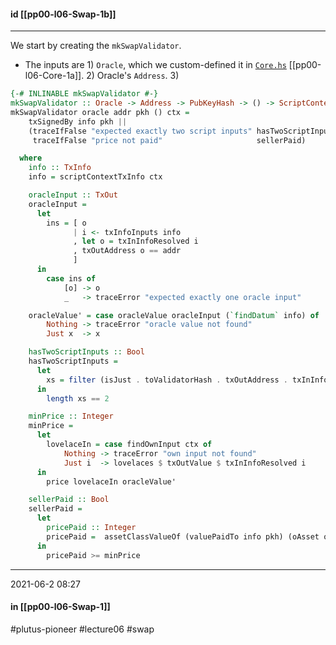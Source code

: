 #### id [[pp00-l06-Swap-1b]]
---

We start by creating the `mkSwapValidator`.
- The inputs are 1) `Oracle`, which we custom-defined it in [`Core.hs`](https://github.com/input-output-hk/plutus-pioneer-program/blob/main/code/week06/src/Week06/Oracle/Core.hs) [[pp00-l06-Core-1a]]. 2) Oracle's `Address`. 3) 

```haskell
{-# INLINABLE mkSwapValidator #-}
mkSwapValidator :: Oracle -> Address -> PubKeyHash -> () -> ScriptContext -> Bool
mkSwapValidator oracle addr pkh () ctx =
    txSignedBy info pkh ||
    (traceIfFalse "expected exactly two script inputs" hasTwoScriptInputs &&
     traceIfFalse "price not paid"                     sellerPaid)

  where
    info :: TxInfo
    info = scriptContextTxInfo ctx

    oracleInput :: TxOut
    oracleInput =
      let
        ins = [ o
              | i <- txInfoInputs info
              , let o = txInInfoResolved i
              , txOutAddress o == addr
              ]
      in
        case ins of
            [o] -> o
            _   -> traceError "expected exactly one oracle input"

    oracleValue' = case oracleValue oracleInput (`findDatum` info) of
        Nothing -> traceError "oracle value not found"
        Just x  -> x

    hasTwoScriptInputs :: Bool
    hasTwoScriptInputs =
      let
        xs = filter (isJust . toValidatorHash . txOutAddress . txInInfoResolved) $ txInfoInputs info
      in
        length xs == 2

    minPrice :: Integer
    minPrice =
      let
        lovelaceIn = case findOwnInput ctx of
            Nothing -> traceError "own input not found"
            Just i  -> lovelaces $ txOutValue $ txInInfoResolved i
      in
        price lovelaceIn oracleValue'

    sellerPaid :: Bool
    sellerPaid =
      let
        pricePaid :: Integer
        pricePaid =  assetClassValueOf (valuePaidTo info pkh) (oAsset oracle)
      in
        pricePaid >= minPrice
```

---
2021-06-2 08:27
#### in [[pp00-l06-Swap-1]]

#plutus-pioneer #lecture06 #swap 